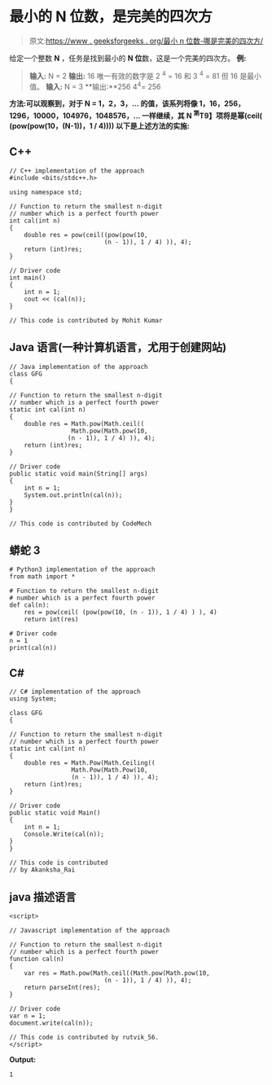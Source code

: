 # 最小的 N 位数，是完美的四次方

> 原文:[https://www . geeksforgeeks . org/最小 n 位数-哪是完美的四次方/](https://www.geeksforgeeks.org/smallest-n-digit-number-which-is-a-perfect-fourth-power/)

给定一个整数 **N** ，任务是找到最小的 **N 位**数，这是一个完美的四次方。
**例:**

> **输入:** N = 2
> **输出:** 16
> 唯一有效的数字是 2 <sup>4</sup> = 16
> 和 3 <sup>4</sup> = 81 但 16 是最小值。
> **输入:** N = 3
> **输出:**256
> 4<sup>4</sup>= 256

**方法:**可以观察到，对于 **N = 1，2，3，…** 的值，该系列将像 **1，16，256，1296，10000，104976，1048576，…** 一样继续，其 **N <sup>第</sup>T9】项将是**幂(ceil( (pow(pow(10，(N-1))，1 / 4))))
以下是上述方法的实施:**** 

## C++

```
// C++ implementation of the approach
#include <bits/stdc++.h>

using namespace std;

// Function to return the smallest n-digit
// number which is a perfect fourth power
int cal(int n)
{
    double res = pow(ceil((pow(pow(10,
                          (n - 1)), 1 / 4) )), 4);
    return (int)res;
}

// Driver code
int main()
{
    int n = 1;
    cout << (cal(n));
}

// This code is contributed by Mohit Kumar
```

## Java 语言(一种计算机语言，尤用于创建网站)

```
// Java implementation of the approach
class GFG
{

// Function to return the smallest n-digit
// number which is a perfect fourth power
static int cal(int n)
{
    double res = Math.pow(Math.ceil((
                 Math.pow(Math.pow(10,
                (n - 1)), 1 / 4) )), 4);
    return (int)res;
}

// Driver code
public static void main(String[] args)
{
    int n = 1;
    System.out.println(cal(n));
}
}

// This code is contributed by CodeMech
```

## 蟒蛇 3

```
# Python3 implementation of the approach
from math import *

# Function to return the smallest n-digit
# number which is a perfect fourth power
def cal(n):
    res = pow(ceil( (pow(pow(10, (n - 1)), 1 / 4) ) ), 4)
    return int(res)

# Driver code
n = 1
print(cal(n))
```

## C#

```
// C# implementation of the approach
using System;

class GFG
{

// Function to return the smallest n-digit
// number which is a perfect fourth power
static int cal(int n)
{
    double res = Math.Pow(Math.Ceiling((
                 Math.Pow(Math.Pow(10,
                 (n - 1)), 1 / 4) )), 4);
    return (int)res;
}

// Driver code
public static void Main()
{
    int n = 1;
    Console.Write(cal(n));
}
}

// This code is contributed
// by Akanksha_Rai
```

## java 描述语言

```
<script>

// Javascript implementation of the approach

// Function to return the smallest n-digit
// number which is a perfect fourth power
function cal(n)
{
    var res = Math.pow(Math.ceil((Math.pow(Math.pow(10,
                          (n - 1)), 1 / 4) )), 4);
    return parseInt(res);
}

// Driver code
var n = 1;
document.write(cal(n));

// This code is contributed by rutvik_56.
</script>
```

**Output:** 

```
1
```